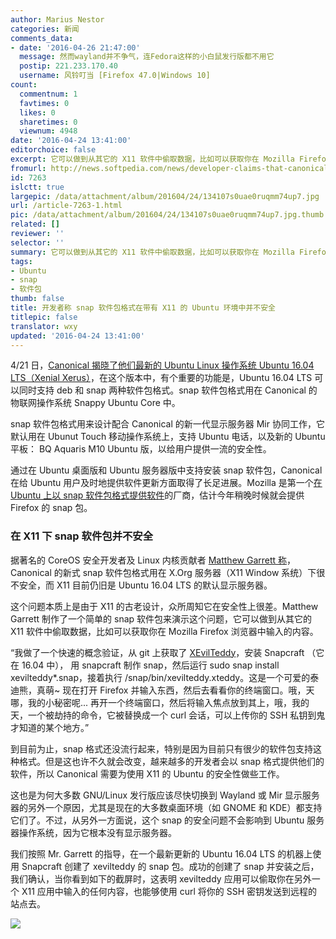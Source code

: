 ```yaml
---
author: Marius Nestor
categories: 新闻
comments_data:
- date: '2016-04-26 21:47:00'
  message: 然而wayland并不争气，连Fedora这样的小白鼠发行版都不用它
  postip: 221.233.170.40
  username: 风铃叮当 [Firefox 47.0|Windows 10]
count:
  commentnum: 1
  favtimes: 0
  likes: 0
  sharetimes: 0
  viewnum: 4948
date: '2016-04-24 13:41:00'
editorchoice: false
excerpt: 它可以做到从其它的 X11 软件中偷取数据，比如可以获取你在 Mozilla Firefox 浏览器中输入的内容。
fromurl: http://news.softpedia.com/news/developer-claims-that-canonical-s-new-snap-format-isn-t-secure-on-ubuntu-desktop-503287.shtml
id: 7263
islctt: true
largepic: /data/attachment/album/201604/24/134107s0uae0ruqmm74up7.jpg
url: /article-7263-1.html
pic: /data/attachment/album/201604/24/134107s0uae0ruqmm74up7.jpg.thumb.jpg
related: []
reviewer: ''
selector: ''
summary: 它可以做到从其它的 X11 软件中偷取数据，比如可以获取你在 Mozilla Firefox 浏览器中输入的内容。
tags:
- Ubuntu
- snap
- 软件包
thumb: false
title: 开发者称 snap 软件包格式在带有 X11 的 Ubuntu 环境中并不安全
titlepic: false
translator: wxy
updated: '2016-04-24 13:41:00'
---
```


4/21 日，[Canonical 揭晓了他们最新的 Ubuntu Linux 操作系统 Ubuntu 16.04 LTS（Xenial Xerus）](/article-7254-1.html)，在这个版本中，有个重要的功能是，Ubuntu 16.04 LTS 可以同时支持 deb 和 snap 两种软件包格式。snap 软件包格式用在 Canonical 的物联网操作系统 Snappy Ubuntu Core 中。


snap 软件包格式用来设计配合 Canonical 的新一代显示服务器 Mir 协同工作，它默认用在 Ubunut Touch 移动操作系统上，支持 Ubuntu 电话，以及新的 Ubuntu 平板： BQ Aquaris M10 Ubuntu 版，以给用户提供一流的安全性。


通过在 Ubuntu 桌面版和 Ubuntu 服务器版中支持安装 snap 软件包，Canonical 在给 Ubuntu 用户及时地提供软件更新方面取得了长足进展。Mozilla 是第一个[在 Ubuntu 上以 snap 软件包格式提供软件](/article-7256-1.html)的厂商，估计今年稍晚时候就会提供 Firefox 的 snap 包。


### 在 X11 下 snap 软件包并不安全


据著名的 CoreOS 安全开发者及 Linux 内核贡献者 [Matthew Garrett 称](http://mjg59.dreamwidth.org/42320.html)， Canonical 的新式 snap 软件包格式用在 X.Org 服务器（X11 Window 系统）下很不安全，而 X11 目前仍旧是 Ubuntu 16.04 LTS 的默认显示服务器。


这个问题本质上是由于 X11 的古老设计，众所周知它在安全性上很差。Matthew Garrett 制作了一个简单的 snap 软件包来演示这个问题，它可以做到从其它的 X11 软件中偷取数据，比如可以获取你在 Mozilla Firefox 浏览器中输入的内容。


“我做了一个快速的概念验证，从 git 上获取了 [XEvilTeddy](https://github.com/mjg59/xevilteddy)，安装 Snapcraft （它在 16.04 中）， 用 snapcraft 制作 snap，然后运行 sudo snap install xevilteddy\*.snap，接着执行 /snap/bin/xevilteddy.xteddy。这是一个可爱的泰迪熊，真萌~ 现在打开 Firefox 并输入东西，然后去看看你的终端窗口。哦，天哪，我的小秘密呢... 再开一个终端窗口，然后将输入焦点放到其上，哦，我的天，一个被劫持的命令，它被替换成一个 curl 会话，可以上传你的 SSH 私钥到鬼才知道的某个地方。”


到目前为止，snap 格式还没流行起来，特别是因为目前只有很少的软件包支持这种格式。但是这也许不久就会改变，越来越多的开发者会以 snap 格式提供他们的软件，所以 Canonical 需要为使用 X11 的 Ubuntu 的安全性做些工作。


这也是为何大多数 GNU/Linux 发行版应该尽快切换到 Wayland 或 Mir 显示服务器的另外一个原因，尤其是现在的大多数桌面环境（如 GNOME 和 KDE）都支持它们了。不过，从另外一方面说，这个 snap 的安全问题不会影响到 Ubuntu 服务器操作系统，因为它根本没有显示服务器。


我们按照 Mr. Garrett 的指导，在一个最新更新的 Ubuntu 16.04 LTS 的机器上使用 Snapcraft 创建了 xevilteddy 的 snap 包。成功的创建了 snap 并安装之后，我们确认，当你看到如下的截屏时，这表明 xevilteddy 应用可以偷取你在另外一个 X11 应用中输入的任何内容，也能够使用 curl 将你的 SSH 密钥发送到远程的站点去。


![](/data/attachment/album/201604/24/134107s0uae0ruqmm74up7.jpg)